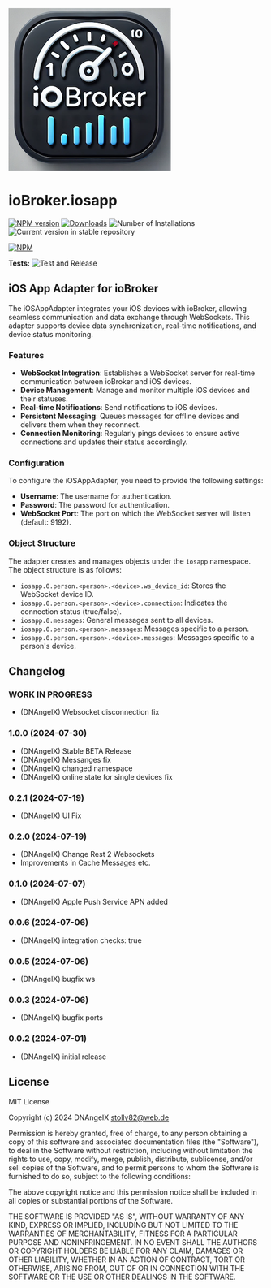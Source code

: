![Logo](admin/iosapp.png)
# ioBroker.iosapp

[![NPM version](https://img.shields.io/npm/v/iobroker.iosapp.svg)](https://www.npmjs.com/package/iobroker.iosapp)
[![Downloads](https://img.shields.io/npm/dm/iobroker.iosapp.svg)](https://www.npmjs.com/package/iobroker.iosapp)
![Number of Installations](https://iobroker.live/badges/iosapp-installed.svg)
![Current version in stable repository](https://iobroker.live/badges/iosapp-stable.svg)

[![NPM](https://nodei.co/npm/iobroker.iosapp.png?downloads=true)](https://nodei.co/npm/iobroker.iosapp/)

**Tests:** ![Test and Release](https://github.com/DNAngelX/ioBroker.iosapp/workflows/Test%20and%20Release/badge.svg)

## iOS App Adapter for ioBroker

The iOSAppAdapter integrates your iOS devices with ioBroker, allowing seamless communication and data exchange through WebSockets. This adapter supports device data synchronization, real-time notifications, and device status monitoring.

### Features

- **WebSocket Integration**: Establishes a WebSocket server for real-time communication between ioBroker and iOS devices.
- **Device Management**: Manage and monitor multiple iOS devices and their statuses.
- **Real-time Notifications**: Send notifications to iOS devices.
- **Persistent Messaging**: Queues messages for offline devices and delivers them when they reconnect.
- **Connection Monitoring**: Regularly pings devices to ensure active connections and updates their status accordingly.

### Configuration

To configure the iOSAppAdapter, you need to provide the following settings:

- **Username**: The username for authentication.
- **Password**: The password for authentication.
- **WebSocket Port**: The port on which the WebSocket server will listen (default: 9192).

### Object Structure

The adapter creates and manages objects under the `iosapp` namespace. The object structure is as follows:

- `iosapp.0.person.<person>.<device>.ws_device_id`: Stores the WebSocket device ID.
- `iosapp.0.person.<person>.<device>.connection`: Indicates the connection status (true/false).
- `iosapp.0.messages`: General messages sent to all devices.
- `iosapp.0.person.<person>.messages`: Messages specific to a person.
- `iosapp.0.person.<person>.<device>.messages`: Messages specific to a person's device.


## Changelog
<!--
    Placeholder for the next version (at the beginning of the line):
    ### **WORK IN PROGRESS**
-->

### **WORK IN PROGRESS**
* (DNAngelX) Websocket disconnection fix

### 1.0.0 (2024-07-30)
* (DNAngelX) Stable BETA Release
* (DNAngelX) Messanges fix
* (DNAngelX) changed namespace
* (DNAngelX) online state for single devices fix

### 0.2.1 (2024-07-19)
* (DNAngelX) UI Fix

### 0.2.0 (2024-07-19)
* (DNAngelX) Change Rest 2 Websockets
* Improvements in Cache Messages etc.

### 0.1.0 (2024-07-07)
* (DNAngelX) Apple Push Service APN added

### 0.0.6 (2024-07-06)
* (DNAngelX) integration checks: true

### 0.0.5 (2024-07-06)
* (DNAngelX) bugfix ws

### 0.0.3 (2024-07-06)
* (DNAngelX) bugfix ports

### 0.0.2 (2024-07-01)
* (DNAngelX) initial release

## License
MIT License

Copyright (c) 2024 DNAngelX <stolly82@web.de>

Permission is hereby granted, free of charge, to any person obtaining a copy
of this software and associated documentation files (the "Software"), to deal
in the Software without restriction, including without limitation the rights
to use, copy, modify, merge, publish, distribute, sublicense, and/or sell
copies of the Software, and to permit persons to whom the Software is
furnished to do so, subject to the following conditions:

The above copyright notice and this permission notice shall be included in all
copies or substantial portions of the Software.

THE SOFTWARE IS PROVIDED "AS IS", WITHOUT WARRANTY OF ANY KIND, EXPRESS OR
IMPLIED, INCLUDING BUT NOT LIMITED TO THE WARRANTIES OF MERCHANTABILITY,
FITNESS FOR A PARTICULAR PURPOSE AND NONINFRINGEMENT. IN NO EVENT SHALL THE
AUTHORS OR COPYRIGHT HOLDERS BE LIABLE FOR ANY CLAIM, DAMAGES OR OTHER
LIABILITY, WHETHER IN AN ACTION OF CONTRACT, TORT OR OTHERWISE, ARISING FROM,
OUT OF OR IN CONNECTION WITH THE SOFTWARE OR THE USE OR OTHER DEALINGS IN THE
SOFTWARE.
